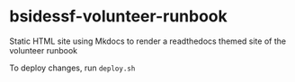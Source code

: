 # bsidessf-volunteer-runbook

Static HTML site using Mkdocs to render a readthedocs themed site of the volunteer runbook

To deploy changes, run `deploy.sh`